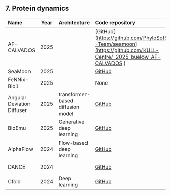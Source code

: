 ## 7. Protein dynamics

| **Name**    | **Year** | **Architecture**          | **Code repository**                                         | **Webserver**                                                                 | **Reference**                                           |
|:------------|:--------:|:--------------------------|:------------------------------------------------------------|:-------------------------------------------------------------------------------|:---------------------------------------------------------|
| AF-CALVADOS | 2025     |   | [GitHub](https://github.com/PhyloSofS-Team/seamoon](https://github.com/KULL-Centre/_2025_buelow_AF-CALVADOS )               | None                                                                           | [10.1101/2025.10.19.683306v1](https://www.biorxiv.org/content/10.1101/2025.10.19.683306v1) |
| SeaMoon | 2025     |   | [GitHub](https://github.com/PhyloSofS-Team/seamoon)               | None                                                                           | [10.1016/j.str.2025.06.010](https://doi.org/10.1016/j.str.2025.06.010) |
| FeNNix-Bio1 | 2025     |   | None               | None                                                                           | [10.26434/chemrxiv-2025-f1hgn-v3](https://doi.org/10.26434/chemrxiv-2025-f1hgn-v3) |
| Angular Deviation Diffuser | 2025     | transformer-based diffusion model  | [GitHub](https://github.com/AlanYangYi/Angular_Deviation_Diffuser)               | None                                                                           | [10.1101/2025.03.03.6404921](https://doi.org/10.1101/2025.03.03.640492) |
| BioEmu      | 2025     | Generative deep learning  | [GitHub](https://github.com/microsoft/bioemu)               | [Colab](https://colab.research.google.com/github/pablo-arantes/making-it-rain/blob/main/BioEmu.ipynb)                                                                         | [10.1126/science.adv9817](https://doi.org/10.1101/2024.12.05.626885v1) |
| AlphaFlow   | 2024     | Flow-based deep learning  | [GitHub](https://github.com/bjing2016/alphaflow)            | None                                                                           | [arXiv:2402.04845](https://arxiv.org/abs/2402.04845)     |
| DANCE   | 2024     |   | [GitHub](https://github.com/PhyloSofS-Team/DANCE)            | None                                                                           | [10.1038/s41597-024-03524-5](https://doi.org/10.1038/s41597-024-03524-5)     |
| Cfold       | 2024     | Deep learning             | [GitHub](https://github.com/patrickbryant1/Cfold)           | [Colab Notebook](https://colab.research.google.com/github/dina-lab3D/CombFold/blob/master/CombFold.ipynb)* | [s41467-024-51507-2](https://doi.org/10.1038/s41467-024-51507-2) |












